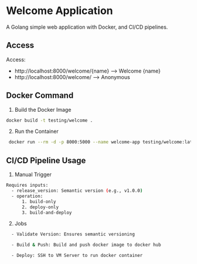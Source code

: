 # Welcome Application

A Golang simple web application with Docker, and CI/CD pipelines.

## Access

Access: 
  -  http://localhost:8000/welcome/{name}   --> Welcome {name}
  -  http://localhost:8000/welcome/         --> Anonymous

## Docker Command

1. Build the Docker Image

```bash
docker build -t testing/welcome .
```

2. Run the Container

```bash
 docker run --rm -d -p 8000:5000 --name welcome-app testing/welcome:latest
```

## CI/CD Pipeline Usage

1. Manual Trigger

```bash
Requires inputs:
  - release_version: Semantic version (e.g., v1.0.0)
  - operation:
      1. build-only
      2. deploy-only
      3. build-and-deploy
```

2. Jobs

```bash
  - Validate Version: Ensures semantic versioning

  - Build & Push: Build and push docker image to docker hub

  - Deploy: SSH to VM Server to run docker container
